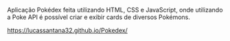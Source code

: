 Aplicação Pokédex feita utilizando HTML, CSS e JavaScript, onde utilizando a Poke API é possível criar e exibir cards de diversos Pokémons. 

 https://lucassantana32.github.io/Pokedex/
